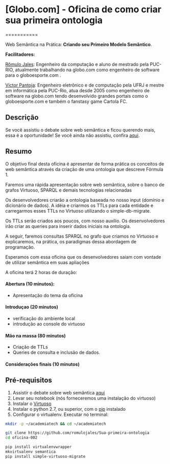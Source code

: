 # [Globo.com] - Oficina de como criar sua primeira ontologia
===========

Web Semântica na Prática: **Criando seu Primeiro Modelo Semântico**.

**Facilitadores:**

[Rômulo Jales](http://github.com/romulojales): Engenheiro da computação e aluno de mestrado pela PUC-RIO, atualmente trabalhando na globo.com como engenheiro de software para o globoesporte.com .

[Victor Pantoja](http://github.com/victorpantoja): Engenheiro eletrônico e de computação pela UFRJ e mestre em informática pela PUC-Rio, atua desde 2005 como engenheiro de software na globo.com tendo desenvolvido grandes portais como o globoesporte.com e também o fanstasy game Cartola FC.

## Descrição

Se você assistiu o debate sobre web semântica e ficou querendo mais, essa é a oportunidade! Se você ainda não assistiu, confira [aqui](http://academiatech.com.br/agenda/web-semantica-os-desafios-por-tras-da-nova-web).

## Resumo

O objetivo final desta oficina é apresentar de forma prática os conceitos de web semântica através da criação de uma ontologia que descreve Fórmula 1.

Faremos uma rápida apresentação sobre web semântica, sobre o banco de grafos Virtuoso, SPARQL e demais tecnologias relacionadas

Os desenvolvedores criarão a ontologia baseada no nosso input (domínio e dicionário de dados). A idéia e criarmos os TTLs para cada entidade e carregarmos esses TTLs no Virtuoso utilizando o simple-db-migrate.

Os TTLs serão criados aos poucos, com nosso auxílio. Os desenvolvedores irão criar as queries para inserir dados iniciais na ontologia.

A seguir, faremos consultas SPARQL no grafo que criamos no Virtuoso e explicaremos, na prática, os paradigmas dessa abordagem de programação.

Esperamos com essa oficina que os desenvolvedores saiam com vontade de utilizar semântica em suas apliações

A oficina terá 2 horas de duração:

#### Abertura (10 minutos):

- Apresentação do tema da oficina


#### Introduçao (20 minutos)
- verificação do ambiente local
- introdução ao console do virtuoso

#### Mão na massa (80 minutos)
- Criação de TTLs
- Queries de consulta e inclusão de dados.

#### Considerações finais (10 minutos)

## Pré-requisitos

1. Assistir o debate sobre web semântica [aqui](http://academiatech.com.br/agenda/web-semantica-os-desafios-por-tras-da-nova-web)
2. Levar seu notebook (nós forneceremos uma instalação do virtuoso)
3. Instalar o [Virtuoso](https://github.com/romulojales/Sua-primeira-ontologia/wiki/Virtuoso)
4. Instalar o python 2.7, ou superior, com o [pip](https://pypi.python.org/pypi/pip) instalado
5. Configurar o virtualenv. Executar no terminal:

```bash
mkdir -p ~/academiatech && cd ~/academiatech

git clone https://github.com/romulojales/Sua-primeira-ontologia
cd oficina-002

pip install virtualenvwrapper
mkvirtualenv semantica
pip install simple-virtuoso-migrate

```

